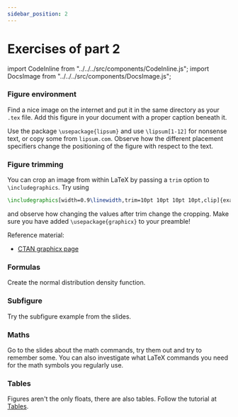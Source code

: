 ```yaml
---
sidebar_position: 2
---
```


# Exercises of part 2

import CodeInline from "../../../src/components/CodeInline.js";
import DocsImage from "../../../src/components/DocsImage.js";

### Figure environment

Find a nice image on the internet and put it in the same directory as your
`.tex` file. Add this figure in your document with a proper caption beneath it.

Use the package `\usepackage{lipsum}` and use `\lipsum[1-12]` for nonsense text,
or copy some from `lipsum.com`. Observe how the different placement specifiers
change the positioning of the figure with respect to the text.

### Figure trimming

You can crop an image from within LaTeX by passing a `trim` option to
`\includegraphics`. Try using
```latex
\includegraphics[width=0.9\linewidth,trim=10pt 10pt 10pt 10pt,clip]{example-image-a}
```
and observe how changing the values after trim change the cropping. Make sure
you have added `\usepackage{graphicx}` to your preamble!

Reference material:

* [CTAN graphicx page](https://ctan.org/pkg/graphicx)

### Formulas

Create the normal distribution density function.

### Subfigure

Try the subfigure example from the slides.

### Maths

Go to the slides about the math commands, try them out and try to remember some.
You can also investigate what LaTeX commands you need for the math symbols
you regularly use.

### Tables

Figures aren't the only floats, there are also tables. Follow the tutorial
at [Tables](/latex/tables).


